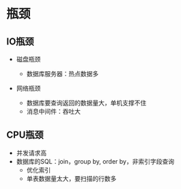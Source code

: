 # 瓶颈

## IO瓶颈
- 磁盘瓶颈
  - 数据库服务器：热点数据多

- 网络瓶颈
  - 数据库要查询返回的数据量大，单机支撑不住
  - 消息中间件：吞吐大

## CPU瓶颈
- 并发请求高
- 数据库的SQL：join，group by, order by，非索引字段查询
  - 优化索引
  - 单表数据量太大，要扫描的行数多
